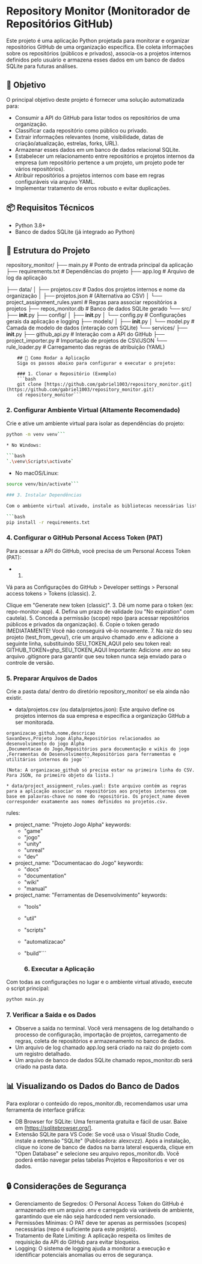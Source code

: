 # Repository Monitor (Monitorador de Repositórios GitHub)

Este projeto é uma aplicação Python projetada para monitorar e organizar repositórios GitHub de uma organização específica. Ele coleta informações sobre os repositórios (públicos e privados), associa-os a projetos internos definidos pelo usuário e armazena esses dados em um banco de dados SQLite para futuras análises.

## 🎯 Objetivo

O principal objetivo deste projeto é fornecer uma solução automatizada para:

* Consumir a API do GitHub para listar todos os repositórios de uma organização.
* Classificar cada repositório como público ou privado.
* Extrair informações relevantes (nome, visibilidade, datas de criação/atualização, estrelas, forks, URL).
* Armazenar esses dados em um banco de dados relacional SQLite.
* Estabelecer um relacionamento entre repositórios e projetos internos da empresa (um repositório pertence a um projeto, um projeto pode ter vários repositórios).
* Atribuir repositórios a projetos internos com base em regras configuráveis via arquivo YAML.
* Implementar tratamento de erros robusto e evitar duplicações.

## 📦 Requisitos Técnicos

* Python 3.8+
* Banco de dados SQLite (já integrado ao Python)

## 📁 Estrutura do Projeto

repository_monitor/
├── main.py               # Ponto de entrada principal da aplicação
├── requirements.txt      # Dependências do projeto
├── app.log               # Arquivo de log da aplicação

├── data/
│   ├── projetos.csv      # Dados dos projetos internos e nome da organização
│   ├── projetos.json     # (Alternativa ao CSV)
│   └── project_assignment_rules.yaml # Regras para associar repositórios a projetos
├── repos_monitor.db      # Banco de dados SQLite gerado
└── src/
    ├── __init__.py
    ├── config/
    │   ├── __init__.py
    │   └── config.py     # Configurações gerais da aplicação e logging
    ├── models/
    │   ├── __init__.py
    │   └── model.py     # Camada de modelo de dados (interação com SQLite)
    └── services/
        ├── __init__.py
        ├── github_api.py # Interação com a API do GitHub
        ├── project_importer.py # Importação de projetos de CSV/JSON
        └── rule_loader.py    # Carregamento das regras de atribuição (YAML)

        ## 🚀 Como Rodar a Aplicação
        Siga os passos abaixo para configurar e executar o projeto:

        ### 1. Clonar o Repositório (Exemplo)
        ```bash
        git clone [https://github.com/gabriel1003/repository_monitor.git](https://github.com/gabriel1003/repository_monitor.git)
        cd repository_monitor```

### 2. Configurar Ambiente Virtual (Altamente Recomendado)

Crie e ative um ambiente virtual para isolar as dependências do projeto:

```bash
python -m venv venv```

* No Windows:

```bash
`.\venv\Scripts\activate`
```

* No macOS/Linux:

```bash
source venv/bin/activate```

### 3. Instalar Dependências

Com o ambiente virtual ativado, instale as bibliotecas necessárias listadas em requirements.txt:

```bash
pip install -r requirements.txt
```

### 4. Configurar o GitHub Personal Access Token (PAT)

Para acessar a API do GitHub, você precisa de um Personal Access Token (PAT):

* 1.

Vá para as Configurações do GitHub > Developer settings > Personal access tokens > Tokens (classic).
2.

Clique em "Generate new token (classic)".
3.
Dê um nome para o token (ex: repo-monitor-app).
4.
Defina um prazo de validade (ou "No expiration" com cautela).
5.
Conceda a permissão (scope) repo (para acessar repositórios públicos e privados da organização).
6.
Copie o token gerado IMEDIATAMENTE! Você não conseguirá vê-lo novamente.
7.
Na raiz do seu projeto (test_from_gevu/), crie um arquivo chamado .env e adicione a seguinte linha, substituindo SEU_TOKEN_AQUI pelo seu token real:
GITHUB_TOKEN=ghp_SEU_TOKEN_AQUI
Importante: Adicione .env ao seu arquivo .gitignore para garantir que seu token nunca seja enviado para o controle de versão.

### 5. Preparar Arquivos de Dados

Crie a pasta data/ dentro do diretório repository_monitor/ se ela ainda não existir.

* data/projetos.csv (ou data/projetos.json): Este arquivo define os projetos internos da sua empresa e especifica a organização GitHub a ser monitorada.

```
organizacao_github,nome,descricao
SavanDevs,Projeto Jogo Alpha,Repositórios relacionados ao desenvolvimento do jogo Alpha
,Documentacao do Jogo,Repositórios para documentação e wikis do jogo
,Ferramentas de Desenvolvimento,Repositórios para ferramentas e utilitários internos do jogo```

(Nota: A organizacao_github só precisa estar na primeira linha do CSV. Para JSON, no primeiro objeto da lista.)

* data/project_assignment_rules.yaml: Este arquivo contém as regras para a aplicação associar os repositórios aos projetos internos com base em palavras-chave no nome do repositório. Os project_name devem corresponder exatamente aos nomes definidos no projetos.csv.

```

rules:

* project_name: "Projeto Jogo Alpha"
    keywords:
  * "game"
  * "jogo"
  * "unity"
  * "unreal"
  * "dev"
* project_name: "Documentacao do Jogo"
    keywords:
  * "docs"
  * "documentation"
  * "wiki"
  * "manual"
* project_name: "Ferramentas de Desenvolvimento"
    keywords:
  * "tools"
  * "util"
  * "scripts"
  * "automatizacao"
  * "build"```

    ### 6. Executar a Aplicação

Com todas as configurações no lugar e o ambiente virtual ativado, execute o script principal:

```bash
python main.py
```

### 7. Verificar a Saída e os Dados

* Observe a saída no terminal. Você verá mensagens de log detalhando o processo de configuração, importação de projetos, carregamento de regras, coleta de repositórios e armazenamento no banco de dados.
* Um arquivo de log chamado app.log será criado na raiz do projeto com um registro detalhado.
* Um arquivo de banco de dados SQLite chamado repos_monitor.db será criado na pasta data.

## 📊 Visualizando os Dados do Banco de Dados

Para explorar o conteúdo do repos_monitor.db, recomendamos usar uma ferramenta de interface gráfica:

* DB Browser for SQLite: Uma ferramenta gratuita e fácil de usar. Baixe em [https://sqlitebrowser.org/].
* Extensão SQLite para VS Code: Se você usa o Visual Studio Code, instale a extensão "SQLite" (Publicadora: alexcvzz). Após a instalação, clique no ícone de banco de dados na barra lateral esquerda, clique em "Open Database" e selecione seu arquivo repos_monitor.db. Você poderá então navegar pelas tabelas Projetos e Repositorios e ver os dados.

## 🔒 Considerações de Segurança

* Gerenciamento de Segredos: O Personal Access Token do GitHub é armazenado em um arquivo .env e carregado via variáveis de ambiente, garantindo que ele não seja hardcoded nem versionado.
* Permissões Mínimas: O PAT deve ter apenas as permissões (scopes) necessárias (repo é suficiente para este projeto).
* Tratamento de Rate Limiting: A aplicação respeita os limites de requisição da API do GitHub para evitar bloqueios.
* Logging: O sistema de logging ajuda a monitorar a execução e identificar potenciais anomalias ou erros de segurança.
